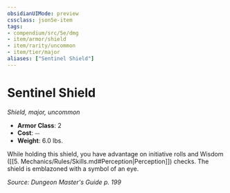 ```yaml
---
obsidianUIMode: preview
cssclass: json5e-item
tags:
- compendium/src/5e/dmg
- item/armor/shield
- item/rarity/uncommon
- item/tier/major
aliases: ["Sentinel Shield"]
---
```

# Sentinel Shield
*Shield, major, uncommon*  

- **Armor Class**: 2
- **Cost**: ⏤
- **Weight**: 6.0 lbs.

While holding this shield, you have advantage on initiative rolls and Wisdom ([[5. Mechanics/Rules/Skills.md#Perception|Perception]]) checks. The shield is emblazoned with a symbol of an eye.

*Source: Dungeon Master's Guide p. 199*